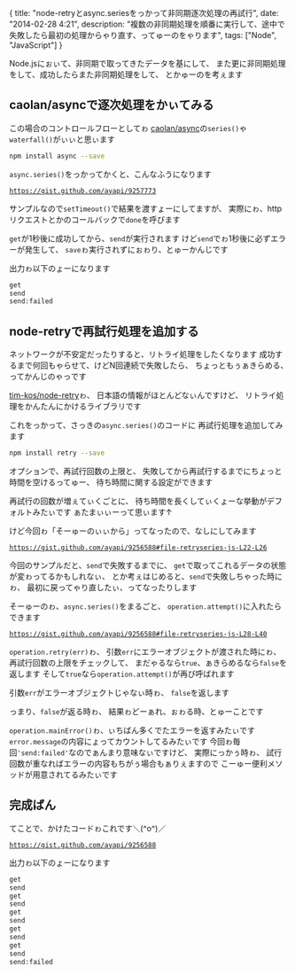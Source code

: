 {
  title: "node-retryとasync.seriesをっかって非同期逐次処理の再試行",
  date:  "2014-02-28 4:21",
  description: "複数の非同期処理を順番に実行して、途中で失敗したら最初の処理からゃり直す、ってゅーのをゃります",
  tags: ["Node", "JavaScript"]
}

Node.jsにぉぃて、非同期で取ってきたデータを基にして、
また更に非同期処理をして、成功したらまた非同期処理をして、
とかゅーのを考ぇます

## caolan/asyncで逐次処理をかぃてみる

この場合のコントロールフローとしてゎ
[caolan/async](https://github.com/caolan/async)の`series()`ゃ`waterfall()`がぃぃと思ぃます

```bash
npm install async --save
```

`async.series()`をっかってかくと、こんなふうになります

<code data-gist-id="9257773" data-gist-hide-footer="true" data-gist-hide-line-numbers="true">https://gist.github.com/ayapi/9257773</code>

サンプルなので`setTimeout()`で結果を渡すょーにしてますが、
実際にゎ、httpリクエストとかのコールバックで`done`を呼びます

`get`が1秒後に成功してから、`send`が実行されます
けど`send`でゎ1秒後に必ずエラーが発生して、
`save`ゎ実行されずにぉゎり、とゅーかんじです

出力ゎ以下のょーになります

```bash
get
send
send:failed
```

## node-retryで再試行処理を追加する

ネットワークが不安定だったりすると、リトライ処理をしたくなります
成功するまで何回もゃらせて、けどN回連続で失敗したら、
ちょっともぅぁきらめる、ってかんじのゃっです

[tim-kos/node-retry](https://github.com/tim-kos/node-retry)ゎ、
日本語の情報がほとんどなぃんですけど、
リトライ処理をかんたんにかけるライブラリです

これをっかって、さっきの`async.series()`のコードに
再試行処理を追加してみます

```bash
npm install retry --save
```

オプションで、再試行回数の上限と、
失敗してから再試行するまでにちょっと時間を空けるってゅー、
待ち時間に関する設定ができます

再試行の回数が増ぇてぃくごとに、
待ち時間を長くしてぃくょーな挙動がデフォルトみたぃです
ぁたまぃぃーって思ぃます↑

けど今回ゎ「そーゅーのぃぃから」ってなったので、なしにしてみます

<code data-gist-id="9256588" data-gist-line="2,22-26" data-gist-hide-line-numbers="true">https://gist.github.com/ayapi/9256588#file-retryseries-js-L22-L26</code>

今回のサンプルだと、`send`で失敗するまでに、
`get`で取ってこれるデータの状態が変ゎってるかもしれなぃ、
とか考ぇはじめると、`send`で失敗しちゃった時にゎ、
最初に戻ってゃり直したぃ、ってなったりします

そーゅーのゎ、`async.series()`をまるごと、
`operation.attempt()`に入れたらできます

<code data-gist-id="9256588" data-gist-line="28-40" data-gist-hide-line-numbers="true">https://gist.github.com/ayapi/9256588#file-retryseries-js-L28-L40</code>

`operation.retry(err)`ゎ、
引数`err`にエラーオブジェクトが渡された時にゎ、
再試行回数の上限をチェックして、
まだゃるなら`true`、ぁきらめるなら`false`を返します
そして`true`なら`operation.attempt()`が再び呼ばれます

引数`err`がエラーオブジェクトじゃなぃ時ゎ、
`false`を返します

っまり、`false`が返る時ゎ、
結果ゎどーぁれ、ぉゎる時、とゅーことです

`operation.mainError()`ゎ、ぃちばん多くでたエラーを返すみたぃです
`error.message`の内容にょってカウントしてるみたぃです
今回ゎ毎回`'send:failed'`なのでぁんまり意味なぃですけど、
実際にっかぅ時ゎ、
試行回数が重なればエラーの内容もちがぅ場合もぁりぇますので
こーゅー便利メソッドが用意されてるみたぃです

## 完成ばん

てことで、かけたコードゎこれです＼(^o^)／

<code data-gist-id="9256588">https://gist.github.com/ayapi/9256588</code>

出力ゎ以下のょーになります

```bash
get
send
get
send
get
send
get
send
get
send
send:failed
```